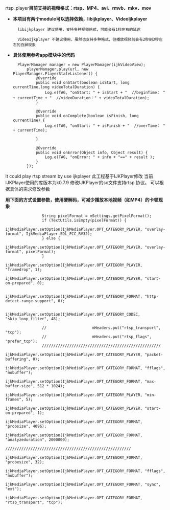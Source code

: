 rtsp_player**目前支持的视频格式：rtsp、MP4、avi、rmvb、mkv、mov**

- **本项目有两个module可以选择依赖，libijkplayer、VideoIjkplayer**
	
		libijkplayer 建议使用，支持多种视频格式，可能会有1秒左右的延迟

		VideoIjkplayer 不建议使用，虽然也支持多种格式，但播放视频前会有2秒到3秒左右的白屏现象

* **具体使用参考app模块中的代码**

    	PlayerManager manager = new PlayerManager(ijkVideoView);
            playerManager.play(url, new PlayerManager.PlayerStateListener() {
                @Override
                public void onStart(boolean isStart, long currentTime,long videoTotalDuration) {
                    Log.e(TAG, "onStart: " + isStart + "  //beginTime： "  + currentTime + "  //videoDuration：" + videoTotalDuration);
                }

                @Override
                public void onComplete(boolean isFinish, long currentTime) {
                    Log.e(TAG, "onStart: " + isFinish + "  //overTime： "  + currentTime);

                }

                @Override
                public void onError(Object info, Object result) {
                    Log.e(TAG, "onError: " + info + "==" + result );
                }
            });

It could play rtsp stream by use ijkplayer 此工程基于IJKPlayer修改 当前IJKPlayer使用的库版本为k0.7.9 修改IJKPlayer的so文件支持rtsp 协议。 可以根据具体的需求修改参数

**用下面的方式设置参数，使用硬解码，可减少播放本地视频（如MP4）的卡顿现象**

					String pixelFormat = mSettings.getPixelFormat();
                    if (TextUtils.isEmpty(pixelFormat)) {
                        ijkMediaPlayer.setOption(IjkMediaPlayer.OPT_CATEGORY_PLAYER, "overlay-format", IjkMediaPlayer.SDL_FCC_RV32);
                    } else {
                        ijkMediaPlayer.setOption(IjkMediaPlayer.OPT_CATEGORY_PLAYER, "overlay-format", pixelFormat);
                    }
                    ijkMediaPlayer.setOption(IjkMediaPlayer.OPT_CATEGORY_PLAYER, "framedrop", 1);
                    ijkMediaPlayer.setOption(IjkMediaPlayer.OPT_CATEGORY_PLAYER, "start-on-prepared", 0);

                    ijkMediaPlayer.setOption(IjkMediaPlayer.OPT_CATEGORY_FORMAT, "http-detect-range-support", 0);

                    ijkMediaPlayer.setOption(IjkMediaPlayer.OPT_CATEGORY_CODEC, "skip_loop_filter", 48);

                    //                    mHeaders.put("rtsp_transport", "tcp");
                    //                    mHeaders.put("rtsp_flags", "prefer_tcp");
                    ////////////////////////////////////////////////////
                    ijkMediaPlayer.setOption(IjkMediaPlayer.OPT_CATEGORY_PLAYER, "packet-buffering", 0);
                    ijkMediaPlayer.setOption(IjkMediaPlayer.OPT_CATEGORY_FORMAT, "fflags", "nobuffer");
                    ijkMediaPlayer.setOption(IjkMediaPlayer.OPT_CATEGORY_FORMAT, "max-buffer-size", 512 * 1024);
                    ijkMediaPlayer.setOption(IjkMediaPlayer.OPT_CATEGORY_PLAYER, "min-frames", 5);
                    ijkMediaPlayer.setOption(IjkMediaPlayer.OPT_CATEGORY_PLAYER, "start-on-prepared", 1);
                    ijkMediaPlayer.setOption(IjkMediaPlayer.OPT_CATEGORY_FORMAT, "probsize", 4096);
                    ijkMediaPlayer.setOption(IjkMediaPlayer.OPT_CATEGORY_FORMAT, "analyzeduration", 2000000);
                    ///////////////////////////////////////////////////////
                    ijkMediaPlayer.setOption(IjkMediaPlayer.OPT_CATEGORY_FORMAT, "probesize", 32);
                    ijkMediaPlayer.setOption(IjkMediaPlayer.OPT_CATEGORY_FORMAT, "fflags", "nobuffer");
                    ijkMediaPlayer.setOption(IjkMediaPlayer.OPT_CATEGORY_FORMAT, "sync", "ext");
                    ijkMediaPlayer.setOption(IjkMediaPlayer.OPT_CATEGORY_FORMAT, "rtsp_transport", "tcp");
